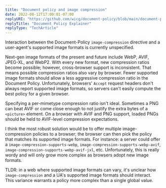 ```yaml
---
title: "Document policy and image compression"
date: 2022-08-12T17:00:01-07:00
replyURI: "https://github.com/wicg/document-policy/blob/main/document-policy-explainer.md"
replyTitle: "Document Policy Explainer"
replyType: "TechArticle"
---
```

Interaction between the Document-Policy `image-compression` directive and a user-agent's supported image formats is currently unspecified.

Next-gen image formats of the present and future include WebP, AVIF, JPEG-XL, and WebP2. With every new format, new compression ratios become possible; however, cross-browser support is inconsistent. That means possible compression ratios also vary by browser. Fewer supported image formats should allow a less aggressive compression ratio in the Document Policy. Unfortunately, browsers' `Accept` request headers don't always report supported image formats, so servers can't easily compute the best policy for a given browser.

Specifying a per-mimetype compression ratio isn't ideal. Sometimes a PNG can beat AVIF or come close enough to not justify the extra bytes of a `<picture>` element. On a browser with AVIF and PNG support, loaded PNGs should be held to AVIF-level compression expectations.

I think the most robust solution would be to offer multiple image-compression policies to a browser; the browser can then pick the policy that matches its supported image formats. For instance: a server could offer a `image-compression-supports-webp`, `image-compression-supports-webp-avif`, `image-compression-supports-webp-avif-jxl`, etc. Unfortunately, this is really wordy and will only grow more complex as browsers adopt new image formats.

TLDR: in a web where supported image formats can vary, it's unclear how `image-compression` and a UA's supported image formats should interact. This variance warrants a policy more complex than a single global value.

